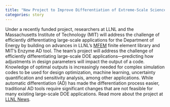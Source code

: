 ```yaml
---
title: "New Project to Improve Differentiation of Extreme-Scale Science Applications"
categories: story
---
```


Under a recently funded project, researchers at LLNL and the Massachusetts Institute of Technology (MIT) will address the challenge of efficiently differentiating large-scale applications for the Department of Energy by building on advances in LLNL’s [MFEM](https://mfem.org/) finite element library and MIT’s Enzyme AD tool. The team’s project will address the challenge of efficiently differentiating large-scale DOE applications—predicting how adjustments in design parameters will impact the output of a code. Knowledge of optimal outputs is increasingly needed for complex simulation codes to be used for design optimization, machine learning, uncertainty quantification and sensitivity analysis, among other applications. While automatic differentiation (AD) has made the differentiation process easier, traditional AD tools require significant changes that are not feasible for many existing large-scale DOE applications. Read more about the project at [LLNL News](https://www.llnl.gov/article/49091/doe-funds-llnl-project-improve-differentiation-extreme-scale-science-applications).
